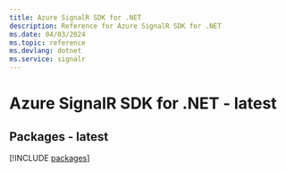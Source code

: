 ```yaml
---
title: Azure SignalR SDK for .NET
description: Reference for Azure SignalR SDK for .NET
ms.date: 04/03/2024
ms.topic: reference
ms.devlang: dotnet
ms.service: signalr
---
```

# Azure SignalR SDK for .NET - latest
## Packages - latest
[!INCLUDE [packages](signalr-index.md)]